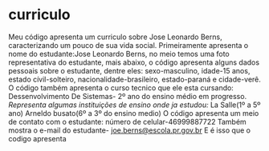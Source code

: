 # curriculo
  Meu código apresenta um curriculo sobre Jose Leonardo Berns, caracterizando um pouco de sua vida social.
  Primeiramente apresenta o nome do estudante:Jose Leonardo Berns, no meio temos uma foto representativa do estudante, mais abaixo, o código apresenta alguns dados pessoais sobre o estudante, dentre eles: sexo-masculino, idade-15 anos, estado cívil-solteiro, nacionalidade-brasileiro, estado-paraná e cidade-verê.
  O código também apresenta o curso tecnico que ele esta cursando: Dessenvolvimento De Sistemas- 2º ano do ensino médio em progresso.
    *Representa algumas instituições de ensino onde ja estudou:*
   La Salle(1º a 5º ano)
   Arneldo busato(6º a 3º do ensino medio)
  O código apresenta um meio de contato com o estudante: número de celular-46999887722
Também mostra o e-mail do estudante- joe.berns@escola.pr.gov.br
  E é isso que o codigo apresenta
